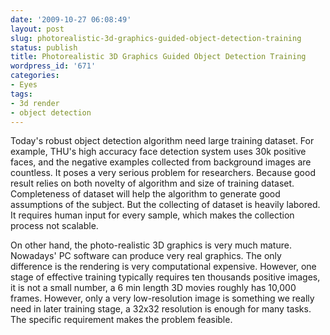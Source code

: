 ```yaml
---
date: '2009-10-27 06:08:49'
layout: post
slug: photorealistic-3d-graphics-guided-object-detection-training
status: publish
title: Photorealistic 3D Graphics Guided Object Detection Training
wordpress_id: '671'
categories:
- Eyes
tags:
- 3d render
- object detection
---
```


Today's robust object detection algorithm need large training dataset. For example, THU's high accuracy face detection system uses 30k positive faces, and the negative examples collected from background images are countless. It poses a very serious problem for researchers. Because good result relies on both novelty of algorithm and size of training dataset. Completeness of dataset will help the algorithm to generate good assumptions of the subject. But the collecting of dataset is heavily labored. It requires human input for every sample, which makes the collection process not scalable.

On other hand, the photo-realistic 3D graphics is very much mature. Nowadays' PC software can produce very real graphics. The only difference is the rendering is very computational expensive. However, one stage of effective training typically requires ten thousands positive images, it is not a small number, a 6 min length 3D movies roughly has 10,000 frames. However, only a very low-resolution image is something we really need in later training stage, a 32x32 resolution is enough for many tasks. The specific requirement makes the problem feasible.
